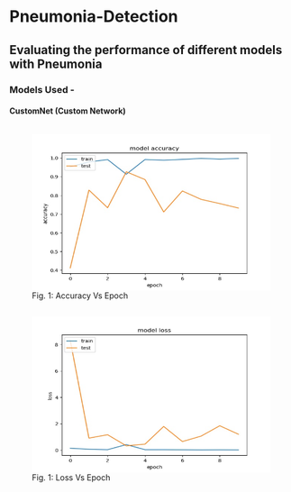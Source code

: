 # Pneumonia-Detection
## Evaluating the performance of different models with Pneumonia
### Models Used -
#### CustomNet (Custom Network)
<div class="row">
 <div class="column">
   <figure>
    <img align="center" width="440" height="278" src="https://github.com/yohan9655/Pneumonia-Detection/blob/master/graphs/InceptionAccVsEpoch.jpeg">
    <figcaption>Fig. 1: Accuracy Vs Epoch</figcaption>
  </figure>
 </div>
  <div class="column">
   <figure>
    <img align="center" width="440" height="278" src="https://github.com/yohan9655/Pneumonia-Detection/blob/master/graphs/InceptionLossVsEpoch.jpeg">
    <figcaption>Fig. 1: Loss Vs Epoch</figcaption>
   </figure>
 </div>
</div>
